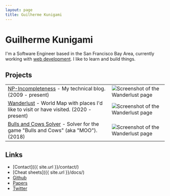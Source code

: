 ```yaml
---
layout: page
title: Guilherme Kunigami
---
```


# Guilherme Kunigami

I'm a Software Engineer based in the San Francisco Bay Area,
currently working with [web development](https://www.linkedin.com/in/kunigami). I
like to learn and build things.

## Projects

<table class="books-table">
    <tbody>
        <tr>
            <td><a href="{{ site.url }}/blog/">NP-Incompleteness</a> - My technical blog. (2009 - present)</td>
            <td><img src="{{ site.url }}/resources/home/escher_drawing_hands.jpg" alt="Screenshot of the Wanderlust page"/></td>
        </tr>
        <tr>
            <td><a href="{{ site.url }}/wanderlust/">Wanderlust</a> - World Map with places I'd like to visit or have visited. (2020 - present)</td>
            <td><img src="{{ site.url }}/resources/home/wanderlust.png" alt="Screenshot of the Wanderlust page"/></td>
        </tr>
        <tr>
            <td><a href="{{ site.url }}/bulls_and_cows/">Bulls and Cows Solver</a> - Solver for the game "Bulls and Cows" (aka "MOO"). (2018)</td>
            <td><img src="{{ site.url }}/resources/home/bulls_and_cows.png" alt="Screenshot of the Wanderlust page"/></td>
        </tr>
    </tbody>
</table>

## Links

* [Contact]({{ site.url }}/contact/)
* [Cheat sheets]({{ site.url }}/docs/)
* [Github](https://github.com/kunigami)
* [Papers](http://www.informatik.uni-trier.de/~ley/pers/hd/k/Kunigami:Guilherme)
* [Twitter](https://twitter.com/kunigami/)
